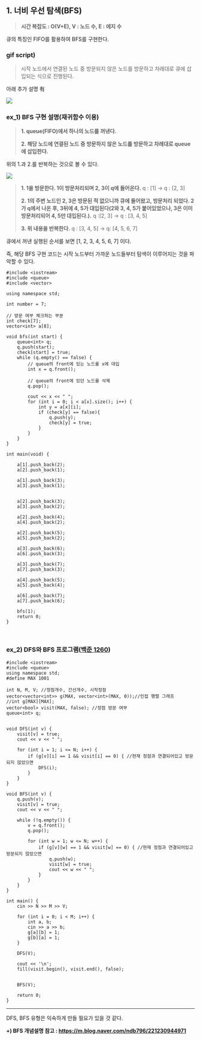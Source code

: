 ## 1. 너비 우선 탐색(BFS)
> **시간 복잡도 : O(V+E), V : 노드 수, E : 에지 수** 

큐의 특징인 FIFO를 활용하여 BFS를 구현한다.


### gif script)
>시작 노드에서 연결된 노드 중 방문되지 않은 노드를 방문하고 차례대로 큐에 삽입되는 식으로 진행된다.

아래 추가 설명 有

![](https://velog.velcdn.com/images/blueshj610/post/0115e90b-8f9d-4a80-94b9-1ca5b3cf1d8f/image.gif)


### ex_1) BFS 구현 설명(재귀함수 이용)
> **1. queue(FIFO)에서 하나의 노드를 꺼낸다.**
> 
> **2. 해당 노드에 연결된 노드 중 방문하지 않은 노드를 방문하고 차례대로 queue에 삽입한다.**

위의 1.과 2.를 반복하는 것으로 볼 수 있다.

![](https://velog.velcdn.com/images/blueshj610/post/d5af5a20-fd26-406e-bcb5-6a9577504543/image.png)
>**1. 1을 방문한다. 1이 방문처리되며 2, 3이 q에 들어온다.**
q : [1] -> q : [2, 3]
>
>**2. 1의 주변 노드인 2, 3은 방문된 적 없으니까 큐에 들어왔고, 방문처리 되었다. 2가 q에서 나온 후, 3뒤에 4, 5가 대입된다(2와 3, 4, 5가 붙어있었으나, 3은 이미 방문처리되어 4, 5만 대입된다.).**
q :[2, 3] -> q : [3, 4, 5]
>
>**3. 위 내용을 반복한다.**
>q : [3, 4, 5] -> q: [4, 5, 6, 7]

큐에서 꺼낸 실행된 순서를 보면 [1, 2, 3, 4, 5, 6, 7] 이다.

즉, 해당 BFS 구현 코드는 시작 노드부터 가까운 노드들부터 탐색이 이루어지는 것을 파악할 수 있다.


```
#include <iostream>
#include <queue>
#include <vector>

using namespace std;

int number = 7;

// 방문 여부 체크하는 부분
int check[7];
vector<int> a[8];

void bfs(int start) {
	queue<int> q;
	q.push(start);
	check[start] = true;
	while (q.empty() == false) {
		// queue의 front에 있는 노드를 x에 대입
		int x = q.front();

		// queue의 front에 있던 노드를 삭제
		q.pop();

		cout << x << " ";
		for (int i = 0; i < a[x].size(); i++) {
			int y = a[x][i];
			if (check[y] == false){
				q.push(y);
				check[y] = true;
			}
		}
	}
}

int main(void) {

	a[1].push_back(2);
	a[2].push_back(1);

	a[1].push_back(3);
	a[3].push_back(1);


	a[2].push_back(3);
	a[3].push_back(2);

	a[2].push_back(4);
	a[4].push_back(2);

	a[2].push_back(5);
	a[5].push_back(2);

	a[3].push_back(6);
	a[6].push_back(3);

	a[3].push_back(7);
	a[7].push_back(3);

	a[4].push_back(5);
	a[5].push_back(4);

	a[6].push_back(7);
	a[7].push_back(6);

	bfs(1);
	return 0;
}
```
<br>

### ex_2) DFS와 BFS 프로그램([백준 1260](https://www.acmicpc.net/problem/1260))
```
#include <iostream>
#include <queue>
using namespace std;
#define MAX 1001

int N, M, V; //정점개수, 간선개수, 시작정점
vector<vector<int>> g(MAX, vector<int>(MAX, 0));//인접 행렬 그래프
//int g[MAX][MAX]; 
vector<bool> visit(MAX, false); //정점 방문 여부
queue<int> q;


void DFS(int v) {
    visit[v] = true;
    cout << v << " ";

    for (int i = 1; i <= N; i++) {
        if (g[v][i] == 1 && visit[i] == 0) { //현재 정점과 연결되어있고 방문되지 않았으면
            DFS(i);
        }
    }
}

void BFS(int v) {
    q.push(v);
    visit[v] = true;
    cout << v << " ";

    while (!q.empty()) {
        v = q.front();
        q.pop();

        for (int w = 1; w <= N; w++) {
            if (g[v][w] == 1 && visit[w] == 0) { //현재 정점과 연결되어있고 방문되지 않았으면
                q.push(w);
                visit[w] = true;
                cout << w << " ";
            }
        }
    }
}

int main() {
    cin >> N >> M >> V;

    for (int i = 0; i < M; i++) {
        int a, b;
        cin >> a >> b;
        g[a][b] = 1;
        g[b][a] = 1;
    }

    DFS(V);

    cout << '\n';
    fill(visit.begin(), visit.end(), false);


    BFS(V);

    return 0;
}

```

---
DFS, BFS 유형은 익숙하게 만들 필요가 있을 것 같다.

**+) BFS 개념설명 참고 : https://m.blog.naver.com/ndb796/221230944971**
